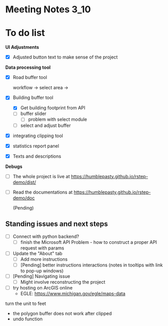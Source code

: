 # Meeting Notes 3_10

# To do list

**UI Adjustments**

- [x] Adjusted button text to make sense of the project



**Data processing tool**

- [x] Road buffer tool

  workflow -> select area -> 

- [x] Building buffer tool

  - [x] Get building footprint from API
  - [ ] buffer slider
    - [ ] problem with select module
  - [ ] select and adjust buffer

- [x] integrating clipping tool

- [x] statistics report panel

- [x] Texts and descriptions



**Debugs**



- [ ] The whole project is live at https://humblepasty.github.io/rstep-demo/dist/

- [ ] Read the documentations at https://humblepasty.github.io/rstep-demo/doc

  (Pending)



## Standing issues and next steps

- [ ] Connect with python backend?
  - [ ] finish the Microsoft API Problem - how to construct a proper API request with params
- [ ] Update the "About" tab
  - [ ] Add more instructions
  - [ ] [Pending] better instructions interactions (notes in tooltips with link to pop-up windows)
- [ ] [Pending] Navigating issue
  - [ ] Might involve reconstructing the project
- [ ] try hosting on ArcGIS online
  - EGLE: https://www.michigan.gov/egle/maps-data



turn the unit to feet

- the polygon buffer does not work after clipped
- undo function
